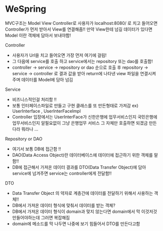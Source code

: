 # WeSpring

MVC구조는 Model View Controller로  사용자가 localhost:8080/ 로 치고 들어오면 Controller가 먼저 받아서 View를 연결해줌!!  만약 View한테 넘길 데이터가 있다면 Model 이란 객체에 담아서 보내야함!


Controller
  - 사용자가 Url을 치고 들어오면 가장 먼저 여기에 걸림!
  - 그 다음에 service를 호출 하고 service에서는 repository 또는 dao를 호출함!
  - controller -> service -> repository or dao   순으로 호출 후  repository -> service -> controller 로 결과 값을 받아 return에 나타낸 view 파일을 연결시켜주며 데이터를 Model에 담아 넘김

Service
  - 비즈니스적인걸 처리함 !!
  - 보통 인터페이스파일로 만들고 구현 클래스를 또 만든형태로 가져감 
    ex) UserInterface  , UserInterFaceImpl
  - Controller 입장에서는 UserInterFace가 신한은행에 업무서비스인지 국민은행에 업무서비스인지 알필요없이 그냥 은행업무 서비스 그 자체만 호출하면 되겠금 만든다라 뭐라나 ...

Repository or DAO
  - 여기서 보통 DB에 접근함 !!
  - DAO(Data Access Object)란 데이터베이스에 데이터에 접근하기 위한 객체를 말함!!
  - DB에 접근해서 가져온 데이터 결과를  DTO(Data Transfer Object)에 담아 service에 넘겨주면 service는 controller에게 전달함!!


DTO
  - Data Transfer Object 의 약자로 계층간에 데이터를 전달하기 위해서 사용하는 객체!!
  - DB에서 가져온 데이터 형식에 맞춰서 데이터를 받는 객체?
  - DB에서 가져온 데이터 형식이 domain과 맞지 않는다면 domain에서 막 이것저것 만들어야하는데 그러면 복잡해짐
  - domain에 메소드를 막 나두면 나중에 보기 힘들어서 DTO를 만든다고함  
    
